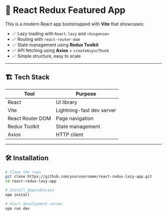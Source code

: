 # 🚀 React Redux Featured App

This is a modern React app bootstrapped with **Vite** that showcases:

- ✅ Lazy loading with `React.lazy` and `<Suspense>`
- ✅ Routing with `react-router-dom`
- ✅ State management using **Redux Toolkit**
- ✅ API fetching using **Axios** + `createAsyncThunk`
- ✅ Simple structure, easy to scale

---

## 🏗 Tech Stack

| Tool             | Purpose                   |
| ---------------- | ------------------------- |
| React            | UI library                |
| Vite             | Lightning-fast dev server |
| React Router DOM | Page navigation           |
| Redux Toolkit    | State management          |
| Axios            | HTTP client               |

---

## 🛠️ Installation

```bash
# Clone the repo
git clone https://github.com/yourusername/react-redux-lazy-app.git
cd react-redux-lazy-app

# Install dependencies
npm install

# Start development server
npm run dev
```
